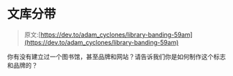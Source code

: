 # 文库分带

> 原文:[https://dev.to/adam_cyclones/library-banding-59am](https://dev.to/adam_cyclones/library-banding-59am)

你有没有建立过一个图书馆，甚至品牌和网站？请告诉我们你是如何制作这个标志和品牌的？